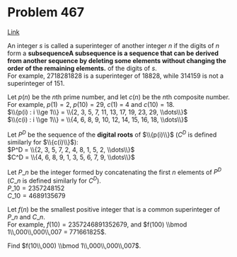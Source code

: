 # Problem 467

[Link](https://projecteuler.net/problem=467)

An integer $s$ is called a superinteger of another integer $n$ if the digits of $n$ form a **subsequenceA subsequence is a sequence that can be derived from another sequence by deleting some elements without changing the order of the remaining elements.** of the digits of $s$.  
For example, $2718281828$ is a superinteger of $18828$, while $314159$ is not a superinteger of $151$. 

Let $p(n)$ be the $n$th prime number, and let $c(n)$ be the $n$th composite number. For example, $p(1) = 2$, $p(10) = 29$, $c(1)$ = 4 and $c(10) = 18$.  
$\\{p(i) : i \\ge 1\\} = \\{2, 3, 5, 7, 11, 13, 17, 19, 23, 29, \\dots\\}$  
$\\{c(i) : i \\ge 1\\} = \\{4, 6, 8, 9, 10, 12, 14, 15, 16, 18, \\dots\\}$

Let $P^D$ be the sequence of the **digital roots** of $\\{p(i)\\}$ ($C^D$ is defined similarly for $\\{c(i)\\}$):  
$P^D = \\{2, 3, 5, 7, 2, 4, 8, 1, 5, 2, \\dots\\}$  
$C^D = \\{4, 6, 8, 9, 1, 3, 5, 6, 7, 9, \\dots\\}$

Let $P\_n$ be the integer formed by concatenating the first $n$ elements of $P^D$ ($C\_n$ is defined similarly for $C^D$).  
$P\_{10} = 2357248152$  
$C\_{10} = 4689135679$

Let $f(n)$ be the smallest positive integer that is a common superinteger of $P\_n$ and $C\_n$.  
For example, $f(10) = 2357246891352679$, and $f(100) \\bmod 1\\,000\\,000\\,007 = 771661825$.

Find $f(10\\,000) \\bmod 1\\,000\\,000\\,007$.
